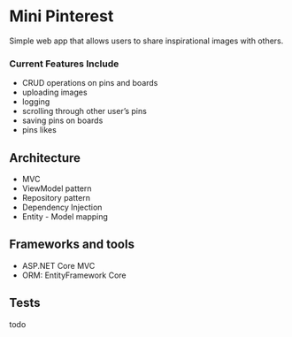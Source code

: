 # Mini Pinterest
Simple web app that allows users to share inspirational images with others.

### Current Features Include
- CRUD operations on pins and boards
- uploading images
- logging
- scrolling through other user’s pins 
- saving pins on boards
- pins likes

## Architecture
- MVC
- ViewModel pattern
- Repository pattern
- Dependency Injection
- Entity - Model mapping

## Frameworks and tools
- ASP.NET Core MVC
- ORM: EntityFramework Core

## Tests
todo
